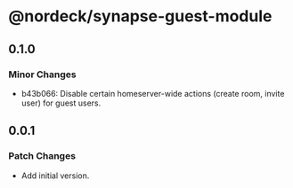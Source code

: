 # @nordeck/synapse-guest-module

## 0.1.0

### Minor Changes

- b43b066: Disable certain homeserver-wide actions (create room, invite user) for guest users.

## 0.0.1

### Patch Changes

- Add initial version.
